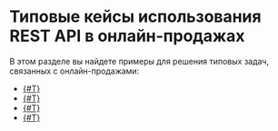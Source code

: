 # Типовые кейсы использования REST API в онлайн-продажах

В этом разделе вы найдете примеры для решения типовых задач, связанных с онлайн-продажами:

- [{#T}](./cashbox-add-example.md)
- [{#T}](./example-position-with-custom-price.md)
- [{#T}](./example-position-that-is-not-on-the-site.md)
- [{#T}](./delivery-in-crm.md)
